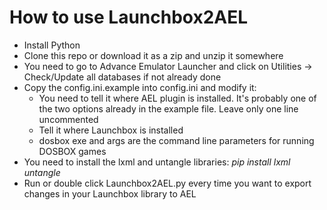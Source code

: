 # How to use Launchbox2AEL

- Install Python
- Clone this repo or download it as a zip and unzip it somewhere
- You need to go to Advance Emulator Launcher and click on Utilities -> Check/Update all databases if not already done
- Copy the config.ini.example into config.ini and modify it:
  * You need to tell it where AEL plugin is installed. It's probably one of the two options already in the example file. Leave only one line uncommented
  * Tell it where Launchbox is installed
  * dosbox exe and args are the command line parameters for running DOSBOX games
- You need to install the lxml and untangle libraries: *pip install lxml untangle*
- Run or double click Launchbox2AEL.py every time you want to export changes in your Launchbox library to AEL
